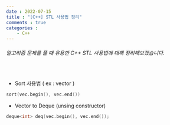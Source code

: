 ```yaml
---
date : 2022-07-15
title : "[C++] STL 사용법 정리"
comments : true
categories : 
    - C++
---
```


###### 알고리즘 문제를 풀 때 유용한 C++ STL 사용법에 대해 정리해보겠습니다.

<br>

* Sort 사용법 ( ex : vector )
```c++
sort(vec.begin(), vec.end())
````

* Vector to Deque (unsing constructor)
```c++
deque<int> deq(vec.begin(), vec.end());
```





